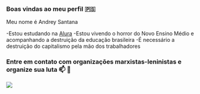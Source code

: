 ### Boas vindas ao meu perfil 🇵🇸

Meu nome é Andrey Santana

-Estou estudando na [Alura](https://www.marxists.org/)
-Estou vivendo o horror do Novo Ensino Médio e acompanhando a destruição da educação brasileira
-É necessário a destruição do capitalismo pela mão dos trabalhadores

### Entre em contato com organizações marxistas-leninistas e organize sua luta 📫 🤝

![](https://media1.tenor.com/m/Eu9z8s5Da0IAAAAC/gif.gif)
